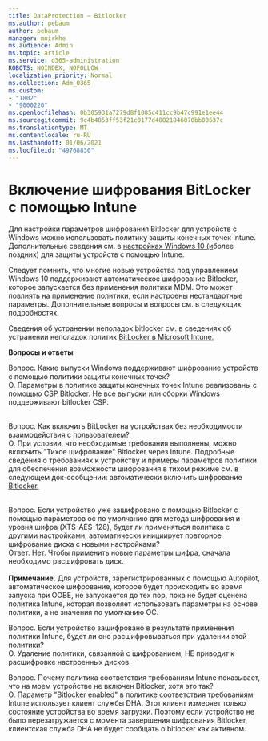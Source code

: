 ```yaml
---
title: DataProtection — Bitlocker
ms.author: pebaum
author: pebaum
manager: mnirkhe
ms.audience: Admin
ms.topic: article
ms.service: o365-administration
ROBOTS: NOINDEX, NOFOLLOW
localization_priority: Normal
ms.collection: Adm_O365
ms.custom:
- "1802"
- "9000220"
ms.openlocfilehash: 0b305931a7279d8f1085c411cc9b47c991e1ee44
ms.sourcegitcommit: 9c4b4853ff53f21c0177d48821846070bb00637c
ms.translationtype: MT
ms.contentlocale: ru-RU
ms.lasthandoff: 01/06/2021
ms.locfileid: "49768830"
---
```

# <a name="enabling-bitlocker-encryption-with-intune"></a>Включение шифрования BitLocker с помощью Intune

 Для настройки параметров шифрования Bitlocker для устройств с Windows можно использовать политику защиты конечных точек Intune. Дополнительные сведения см. в [настройках Windows 10 (и](https://docs.microsoft.com/intune/endpoint-protection-windows-10#windows-encryption)более поздних) для защиты устройств с помощью Intune.
 
Следует помнить, что многие новые устройства под управлением Windows 10 поддерживают автоматическое шифрование Bitlocker, которое запускается без применения политики MDM. Это может повлиять на применение политики, если настроены нестандартные параметры. Дополнительные вопросы и вопросы см. в следующих подробностях.
 
Сведения об устранении неполадок bitlocker см. в сведениях об устранении неполадок политик [BitLocker в Microsoft Intune.](https://docs.microsoft.com/intune/protect/troubleshoot-bitlocker-policies)
 
 
**Вопросы и ответы**

Вопрос. Какие выпуски Windows поддерживают шифрование устройств с помощью политики защиты конечных точек?<br>
О. Параметры в политике защиты конечных точек Intune реализованы с помощью [CSP Bitlocker.](https://docs.microsoft.com/windows/client-management/mdm/bitlocker-csp) Не все выпуски или сборки Windows поддерживают bitlocker CSP. <br><br>

Вопрос. Как включить BitLocker на устройствах без необходимости взаимодействия с пользователем?<br>
О. При условии, что необходимые требования выполнены, можно включить "Тихое шифрование" Bitlocker через Intune. Подробные сведения о требованиях к устройству и примеры параметров политики для обеспечения возможности шифрования в тихом режиме см. в следующем док-сообщении: автоматически включить шифрование [Bitlocker.](https://docs.microsoft.com/mem/intune/protect/encrypt-devices#silently-enable-bitlocker-on-devices) <br><br>

Вопрос. Если устройство уже зашифровано с помощью Bitlocker с помощью параметров ос по умолчанию для метода шифрования и уровня шифра (XTS-AES-128), будет ли применяться политика с другими настройками, автоматически инициирует повторное шифрование диска с новыми настройками?<br>
Ответ. Нет. Чтобы применить новые параметры шифра, сначала необходимо расшифровать диск.<br><br>
**Примечание.** Для устройств, зарегистрированных с помощью Autopilot, автоматическое шифрование, которое будет происходить во время запуска при OOBE, не запускается до тех пор, пока не будет оценена политика Intune, которая позволяет использовать параметры на основе политики, а не значения по умолчанию ОС.
 
Вопрос. Если устройство зашифровано в результате применения политики Intune, будет ли оно расшифровываться при удалении этой политики?<br>
О. Удаление политики, связанной с шифрованием, НЕ приводит к расшифровке настроенных дисков.
 
Вопрос. Почему политика соответствия требованиям Intune показывает, что на моем устройстве не включен Bitlocker, хотя это так?<br>
О. Параметр "Bitlocker enabled" в политике соответствия требованиям Intune использует клиент службы DHA. Этот клиент измеряет только состояние устройства во время загрузки. Поэтому если устройство не было перезагружается с момента завершения шифрования Bitlocker, клиентская служба DHA не будет сообщать о bitlocker как активном.
 
 